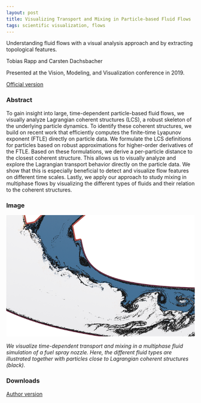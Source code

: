 ```yaml
---
layout: post
title: Visualizing Transport and Mixing in Particle-based Fluid Flows
tags: scientific visualization, flows
---
```


Understanding fluid flows with a visual analysis approach and by extracting topological features.

Tobias Rapp and Carsten Dachsbacher

Presented at the Vision, Modeling, and Visualization conference in 2019.

[Official version](https://doi.org/10.2312/vmv.20191330)


### Abstract

To gain insight into large, time-dependent particle-based fluid flows, we visually analyze Lagrangian coherent structures (LCS), a robust skeleton of the underlying particle dynamics. To identify these coherent structures, we build on recent work that efficiently computes the finite-time Lyapunov exponent (FTLE) directly on particle data. We formulate the LCS definitions for particles based on robust approximations for higher-order derivatives of the FTLE. Based on these formulations, we derive a per-particle distance to the closest coherent structure. This allows us to visually analyze and explore the Lagrangian transport behavior directly on the particle data. We show that this is especially beneficial to detect and visualize flow features on different time scales. Lastly, we apply our approach to study mixing in multiphase flows by visualizing the different types of fluids and their relation to the coherent structures.

### Image

![FTLE and LCS](/images/ftype_lcs.png)

_We visualize time-dependent transport and mixing in a multiphase fluid simulation of a fuel spray nozzle. Here, the different fluid types are illustrated together with particles close to Lagrangian coherent structures (black)._

### Downloads

[Author version](https://cg.ivd.kit.edu/publications/2019/transportvis/161-169.pdf)

